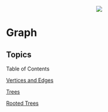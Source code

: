 <p align="center">
  <img src="img/banner.png" style="max-width:100%;">
</p>

# Graph

## Topics

Table of Contents

[Vertices and Edges](https://d3gt.com/unit.html?vertices-and-edges)

[Trees](https://d3gt.com/unit.html?trees)

[Rooted Trees](https://d3gt.com/unit.html?rooted-trees)


